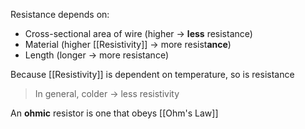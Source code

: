 Resistance depends on:
- Cross-sectional area of wire (higher → **less** resistance)
- Material (higher [[Resistivity]] → more resist**ance**)
- Length (longer → more resistance)

Because [[Resistivity]] is dependent on temperature, so is resistance

> In general, colder → less resistivity

An **ohmic** resistor is one that obeys [[Ohm's Law]]